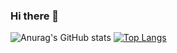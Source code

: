 ### Hi there 👋


![Anurag's GitHub stats](https://github-readme-stats.vercel.app/api?username=smalleyescoding&show_icons=true&theme=midnight-purple)
[![Top Langs](https://github-readme-stats.vercel.app/api/top-langs/?username=smalleyescoding)](https://github.com/anuraghazra/github-readme-stats)
<!--
**smalleyescoding/smalleyescoding** is a ✨ _special_ ✨ repository because its `README.md` (this file) appears on your GitHub profile.

Here are some ideas to get you started:

- 🔭 I’m currently working on ...
- 🌱 I’m currently learning ...
- 👯 I’m looking to collaborate on ...
- 🤔 I’m looking for help with ...
- 💬 Ask me about ...
- 📫 How to reach me: ...
- 😄 Pronouns: ...
- ⚡ Fun fact: ...
-->
